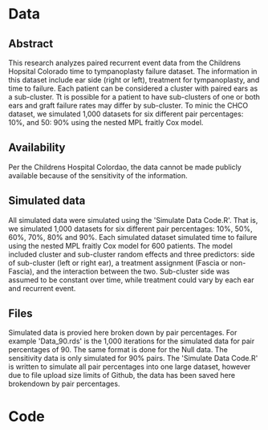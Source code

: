 Data
================
## Abstract

This research analyzes paired recurrent event data from the Childrens Hopsital Colorado time to tympanoplasty failure dataset. The information in this dataset include ear side (right or left), treatment for tympanoplasty, and time to failure. Each patient can be considered a cluster with paired ears as a sub-cluster. Tt is possible for a patient to have sub-clusters of one or both ears and graft failure rates may differ by sub-cluster. To minic the CHCO dataset, we simulated 1,000 datasets for six different pair percentages: 10%, and 50: 90% using the nested MPL fraitly Cox model.

## Availability

Per the Childrens Hospital Colordao, the data cannot be made publicly available because of the sensitivity of the information.

## Simulated data

All simulated data were simulated using the 'Simulate Data Code.R'. That is, we simulated 1,000 datasets for six different pair percentages: 10%, 50%, 60%, 70%, 80% and 90%. Each simulated dataset simulated time to failure using the nested MPL fraitly Cox model for 600 patients. The model included cluster and sub-cluster random effects and three predictors: side of sub-cluster (left or right ear), a treatment assignment (Fascia or non-Fascia), and the interaction between the two. Sub-cluster side was assumed to be constant over time, while treatment could vary by each ear and recurrent event. 

## Files
Simulated data is provied here broken down by pair percentages. For example 'Data_90.rds' is the 1,000 iterations for the simulated data for pair percentages of 90. The same format is done for the Null data. The sensitivity data is only simulated for 90% pairs.
The 'Simulate Data Code.R' is written to simulate all pair percentages into one large dataset, however due to file upload size limits of Github, the data has been saved here brokendown by pair percentages.


Code
================
